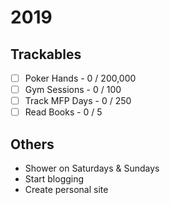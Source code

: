 # 2019

## Trackables
* [ ] Poker Hands - 0 / 200,000
* [ ] Gym Sessions - 0 / 100
* [ ] Track MFP Days - 0 / 250
* [ ] Read Books - 0 / 5

## Others
* Shower on Saturdays & Sundays
* Start blogging
* Create personal site
